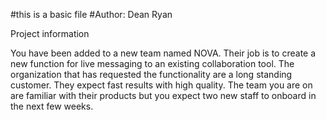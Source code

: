 #this is a basic file
#Author: Dean Ryan

Project information

You have been added to a new team named NOVA. Their job is to create a new function for live
messaging to an existing collaboration tool. The organization that has requested the
functionality are a long standing customer. They expect fast results with high quality. The team
you are on are familiar with their products but you expect two new staff to onboard in the next
few weeks. 